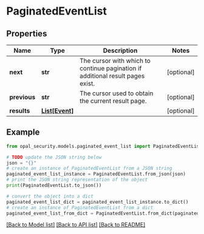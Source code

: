 # PaginatedEventList


## Properties

Name | Type | Description | Notes
------------ | ------------- | ------------- | -------------
**next** | **str** | The cursor with which to continue pagination if additional result pages exist. | [optional] 
**previous** | **str** | The cursor used to obtain the current result page. | [optional] 
**results** | [**List[Event]**](Event.md) |  | [optional] 

## Example

```python
from opal_security.models.paginated_event_list import PaginatedEventList

# TODO update the JSON string below
json = "{}"
# create an instance of PaginatedEventList from a JSON string
paginated_event_list_instance = PaginatedEventList.from_json(json)
# print the JSON string representation of the object
print(PaginatedEventList.to_json())

# convert the object into a dict
paginated_event_list_dict = paginated_event_list_instance.to_dict()
# create an instance of PaginatedEventList from a dict
paginated_event_list_from_dict = PaginatedEventList.from_dict(paginated_event_list_dict)
```
[[Back to Model list]](../README.md#documentation-for-models) [[Back to API list]](../README.md#documentation-for-api-endpoints) [[Back to README]](../README.md)


